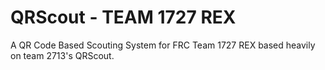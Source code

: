 # QRScout - TEAM 1727 REX
A QR Code Based Scouting System for FRC Team 1727 REX based heavily on team 2713's QRScout.



